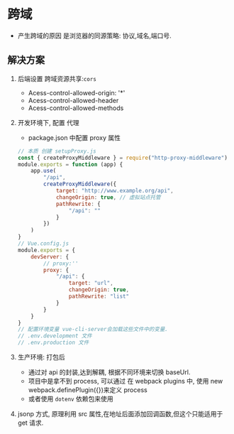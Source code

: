 # 跨域

-   产生跨域的原因 是浏览器的同源策略: 协议,域名,端口号.

## 解决方案

1. 后端设置 跨域资源共享:`cors`
    - Acess-control-allowed-origin: '\*'
    - Acess-control-allowed-header
    - Acess-control-allowed-methods
2. 开发环境下, 配置 代理

    - package.json 中配置 proxy 属性

    ```js
    // 本质 创建 setupProxy.js
    const { createProxyMiddleware } = require("http-proxy-middleware")
    module.exports = function (app) {
        app.use(
            "/api",
            createProxyMiddleware({
                target: "http://www.example.org/api",
                changeOrigin: true, // 虚拟站点托管
                pathRewrite: {
                    "/api": ""
                }
            })
        )
    }
    // Vue.config.js
    module.exports = {
        devServer: {
            // proxy:''
            proxy: {
                "/api": {
                    target: "url",
                    changeOrigin: true,
                    pathRewrite: "list"
                }
            }
        }
    }
    // 配置环境变量 vue-cli-server会加载这些文件中的变量.
    // .env.development 文件
    // .env.production 文件
    ```

3. 生产环境: 打包后
    - 通过对 api 的封装,达到解耦, 根据不同环境来切换 baseUrl.
    - 项目中是拿不到 process, 可以通过 在 webpack plugins 中, 使用 new webpack.definePlugin({})来定义 process
    - 或者使用 `dotenv` 依赖包来使用
4. jsonp 方式, 原理利用 src 属性,在地址后面添加回调函数,但这个只能适用于 get 请求.
